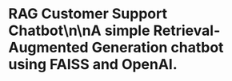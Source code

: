 # RAG Customer Support Chatbot\n\nA simple Retrieval-Augmented Generation chatbot using FAISS and OpenAI.